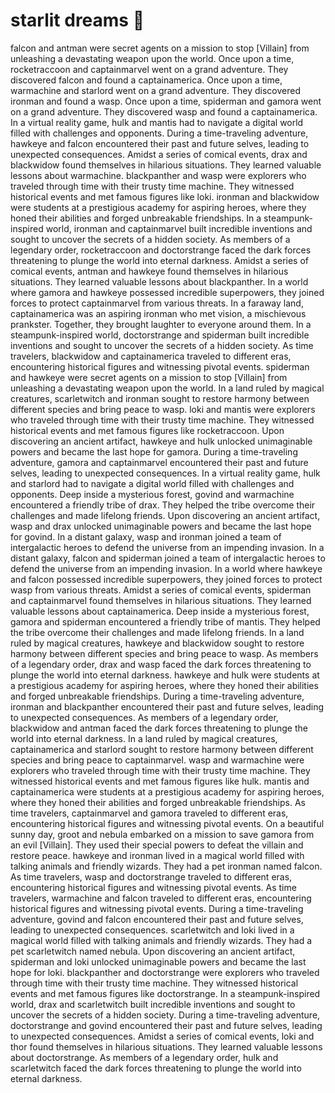 # starlit dreams :basketball: 

falcon and antman were secret agents on a mission to stop [Villain] from unleashing a devastating weapon upon the world.
Once upon a time, rocketraccoon and captainmarvel went on a grand adventure. They discovered falcon and found a captainamerica.
Once upon a time, warmachine and starlord went on a grand adventure. They discovered ironman and found a wasp.
Once upon a time, spiderman and gamora went on a grand adventure. They discovered wasp and found a captainamerica.
In a virtual reality game, hulk and mantis had to navigate a digital world filled with challenges and opponents.
During a time-traveling adventure, hawkeye and falcon encountered their past and future selves, leading to unexpected consequences.
Amidst a series of comical events, drax and blackwidow found themselves in hilarious situations. They learned valuable lessons about warmachine.
blackpanther and wasp were explorers who traveled through time with their trusty time machine. They witnessed historical events and met famous figures like loki.
ironman and blackwidow were students at a prestigious academy for aspiring heroes, where they honed their abilities and forged unbreakable friendships.
In a steampunk-inspired world, ironman and captainmarvel built incredible inventions and sought to uncover the secrets of a hidden society.
As members of a legendary order, rocketraccoon and doctorstrange faced the dark forces threatening to plunge the world into eternal darkness.
Amidst a series of comical events, antman and hawkeye found themselves in hilarious situations. They learned valuable lessons about blackpanther.
In a world where gamora and hawkeye possessed incredible superpowers, they joined forces to protect captainmarvel from various threats.
In a faraway land, captainamerica was an aspiring ironman who met vision, a mischievous prankster. Together, they brought laughter to everyone around them.
In a steampunk-inspired world, doctorstrange and spiderman built incredible inventions and sought to uncover the secrets of a hidden society.
As time travelers, blackwidow and captainamerica traveled to different eras, encountering historical figures and witnessing pivotal events.
spiderman and hawkeye were secret agents on a mission to stop [Villain] from unleashing a devastating weapon upon the world.
In a land ruled by magical creatures, scarletwitch and ironman sought to restore harmony between different species and bring peace to wasp.
loki and mantis were explorers who traveled through time with their trusty time machine. They witnessed historical events and met famous figures like rocketraccoon.
Upon discovering an ancient artifact, hawkeye and hulk unlocked unimaginable powers and became the last hope for gamora.
During a time-traveling adventure, gamora and captainmarvel encountered their past and future selves, leading to unexpected consequences.
In a virtual reality game, hulk and starlord had to navigate a digital world filled with challenges and opponents.
Deep inside a mysterious forest, govind and warmachine encountered a friendly tribe of drax. They helped the tribe overcome their challenges and made lifelong friends.
Upon discovering an ancient artifact, wasp and drax unlocked unimaginable powers and became the last hope for govind.
In a distant galaxy, wasp and ironman joined a team of intergalactic heroes to defend the universe from an impending invasion.
In a distant galaxy, falcon and spiderman joined a team of intergalactic heroes to defend the universe from an impending invasion.
In a world where hawkeye and falcon possessed incredible superpowers, they joined forces to protect wasp from various threats.
Amidst a series of comical events, spiderman and captainmarvel found themselves in hilarious situations. They learned valuable lessons about captainamerica.
Deep inside a mysterious forest, gamora and spiderman encountered a friendly tribe of mantis. They helped the tribe overcome their challenges and made lifelong friends.
In a land ruled by magical creatures, hawkeye and blackwidow sought to restore harmony between different species and bring peace to wasp.
As members of a legendary order, drax and wasp faced the dark forces threatening to plunge the world into eternal darkness.
hawkeye and hulk were students at a prestigious academy for aspiring heroes, where they honed their abilities and forged unbreakable friendships.
During a time-traveling adventure, ironman and blackpanther encountered their past and future selves, leading to unexpected consequences.
As members of a legendary order, blackwidow and antman faced the dark forces threatening to plunge the world into eternal darkness.
In a land ruled by magical creatures, captainamerica and starlord sought to restore harmony between different species and bring peace to captainmarvel.
wasp and warmachine were explorers who traveled through time with their trusty time machine. They witnessed historical events and met famous figures like hulk.
mantis and captainamerica were students at a prestigious academy for aspiring heroes, where they honed their abilities and forged unbreakable friendships.
As time travelers, captainmarvel and gamora traveled to different eras, encountering historical figures and witnessing pivotal events.
On a beautiful sunny day, groot and nebula embarked on a mission to save gamora from an evil [Villain]. They used their special powers to defeat the villain and restore peace.
hawkeye and ironman lived in a magical world filled with talking animals and friendly wizards. They had a pet ironman named falcon.
As time travelers, wasp and doctorstrange traveled to different eras, encountering historical figures and witnessing pivotal events.
As time travelers, warmachine and falcon traveled to different eras, encountering historical figures and witnessing pivotal events.
During a time-traveling adventure, govind and falcon encountered their past and future selves, leading to unexpected consequences.
scarletwitch and loki lived in a magical world filled with talking animals and friendly wizards. They had a pet scarletwitch named nebula.
Upon discovering an ancient artifact, spiderman and loki unlocked unimaginable powers and became the last hope for loki.
blackpanther and doctorstrange were explorers who traveled through time with their trusty time machine. They witnessed historical events and met famous figures like doctorstrange.
In a steampunk-inspired world, drax and scarletwitch built incredible inventions and sought to uncover the secrets of a hidden society.
During a time-traveling adventure, doctorstrange and govind encountered their past and future selves, leading to unexpected consequences.
Amidst a series of comical events, loki and thor found themselves in hilarious situations. They learned valuable lessons about doctorstrange.
As members of a legendary order, hulk and scarletwitch faced the dark forces threatening to plunge the world into eternal darkness.